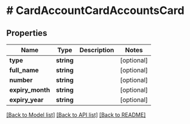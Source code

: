 # # CardAccountCardAccountsCard

## Properties

Name | Type | Description | Notes
------------ | ------------- | ------------- | -------------
**type** | **string** |  | [optional]
**full_name** | **string** |  | [optional]
**number** | **string** |  | [optional]
**expiry_month** | **string** |  | [optional]
**expiry_year** | **string** |  | [optional]

[[Back to Model list]](../../README.md#models) [[Back to API list]](../../README.md#endpoints) [[Back to README]](../../README.md)

